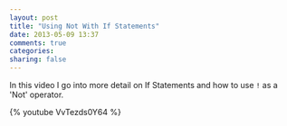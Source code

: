 ```yaml
---
layout: post
title: "Using Not With If Statements"
date: 2013-05-09 13:37
comments: true
categories: 
sharing: false
---
```


In this video I go into more detail on If Statements and how to use ```!``` as 
a 'Not' operator.

{% youtube VvTezds0Y64 %}

